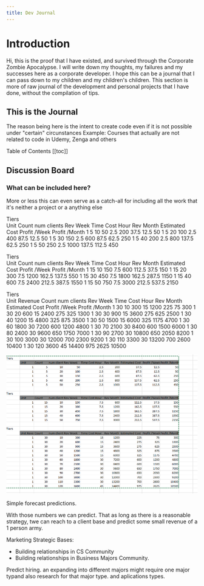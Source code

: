 ```yaml
---
title: Dev Journal
---
```


# Introduction

Hi, this is the proof that I have existed, and survived through the Corporate Zombie Apocalypse. I will write down my thoughts, my failures and my successes here as a corporate developer. I hope this can be a journal that I can pass down to my children and my children's children. This section is more of raw journal of the development and personal projects that I have done, without the compilation of tips. 


## This is the Journal

The reason being here is the intent to create code even if it is not possible under "certain" circunstances
Example: Courses that actually are not related to code in Udemy, Zenga and others

Table of Contents
[[toc]]



## Discussion Board

### What can be included here?

More or less this can even serve as a catch-all for including all the work that it's neither a project or a anything else



Tiers									
	Unit	Count	num clients	Rev Week	Time Cost Hour	Rev Month	Estimated Cost	Profit /Week	Profit /Month
	1	5	10	50	2.5	200	37.5	12.5	50
	1	5	20	100	2.5	400	87.5	12.5	50
	1	5	30	150	2.5	600	87.5	62.5	250
	1	5	40	200	2.5	800	137.5	62.5	250
	1	5	50	250	2.5	1000	137.5	112.5	450
									
Tiers									
	Unit	Count	num clients	Rev Week	Time Cost Hour	Rev Month	Estimated Cost	Profit /Week	Profit /Month
	1	15	10	150	7.5	600	112.5	37.5	150
	1	15	20	300	7.5	1200	162.5	137.5	550
	1	15	30	450	7.5	1800	162.5	287.5	1150
	1	15	40	600	7.5	2400	212.5	387.5	1550
	1	15	50	750	7.5	3000	212.5	537.5	2150
									
Tiers									
	Unit Revenue	Count	num clients	Rev Week	Time Cost Hour	Rev Month	Estimated Cost	Profit /Week	Profit /Month
	1	30	10	300	15	1200	225	75	300
	1	30	20	600	15	2400	275	325	1300
	1	30	30	900	15	3600	275	625	2500
	1	30	40	1200	15	4800	325	875	3500
	1	30	50	1500	15	6000	325	1175	4700
	1	30	60	1800	30	7200	600	1200	4800
	1	30	70	2100	30	8400	600	1500	6000
	1	30	80	2400	30	9600	650	1750	7000
	1	30	90	2700	30	10800	650	2050	8200
	1	30	100	3000	30	12000	700	2300	9200
	1	30	110	3300	30	13200	700	2600	10400
	1	30	120	3600	45	14400	975	2625	10500


![](./../.vuepress/public/img/2024-01-24-12-44-36.png)


Simple forecast predictions.


With those numbers we can predict. That as long as there is a reasonable strategy, twe can reach to a client base and predict some small revenue of a 1 person army.

Marketing Strategic Bases:


- Building relationships in CS Community
- Building relationships in Business Majors Community.



Predict hiring. an expanding into different majors might require one major typand also research for that major type. and aplications types.










